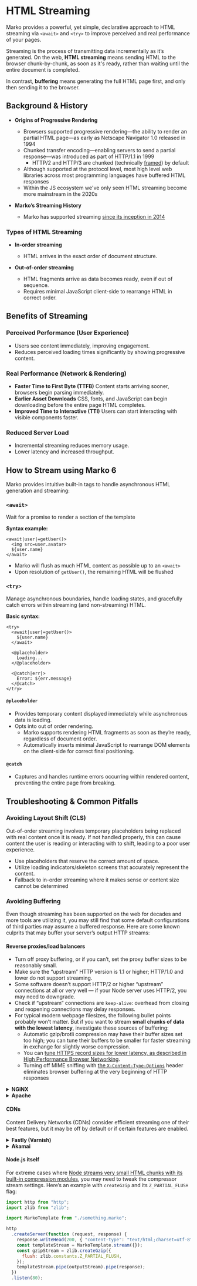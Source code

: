 # HTML Streaming

Marko provides a powerful, yet simple, declarative approach to HTML streaming via `<await>` and `<try>` to improve perceived and real performance of your pages.

Streaming is the process of transmitting data incrementally as it’s generated. On the web, **HTML streaming** means sending HTML to the browser chunk-by-chunk, as soon as it's ready, rather than waiting until the entire document is completed.

In contrast, **buffering** means generating the full HTML page first, and only then sending it to the browser.

## Background & History

- **Origins of Progressive Rendering**

  - Browsers supported progressive rendering—the ability to render an partial HTML page—as early as Netscape Navigator 1.0 released in 1994
  - Chunked transfer encoding—enabling servers to send a partial response—was introduced as part of HTTP/1.1 in 1999
    - HTTP/2 and HTTP/3 are chunked (technically [framed](https://httpwg.org/specs/rfc7540.html#:~:text=of%20the%20connection.-,frame,-%3A)) by default
  - Although supported at the protocol level, most high level web libraries across most programming languages have buffered HTML responses
  - Within the JS ecosystem we've only seen HTML streaming become more mainstream in the 2020s

- **Marko’s Streaming History**

  - Marko has supported streaming [since its inception in 2014](https://innovation.ebayinc.com/stories/async-fragments-rediscovering-progressive-html-rendering-with-marko/)

### Types of HTML Streaming

- **In-order streaming**

  - HTML arrives in the exact order of document structure.

- **Out-of-order streaming**

  - HTML fragments arrive as data becomes ready, even if out of sequence.
  - Requires minimal JavaScript client-side to rearrange HTML in correct order.

## Benefits of Streaming

### Perceived Performance (User Experience)

- Users see content immediately, improving engagement.
- Reduces perceived loading times significantly by showing progressive content.

### Real Performance (Network & Rendering)

- **Faster Time to First Byte (TTFB)**
  Content starts arriving sooner, browsers begin parsing immediately.
- **Earlier Asset Downloads**
  CSS, fonts, and JavaScript can begin downloading before the entire page HTML completes.
- **Improved Time to Interactive (TTI)**
  Users can start interacting with visible components faster.

### Reduced Server Load

- Incremental streaming reduces memory usage.
- Lower latency and increased throughput.

## How to Stream using Marko 6

Marko provides intuitive built-in tags to handle asynchronous HTML generation and streaming:

### `<await>`

Wait for a promise to render a section of the template

**Syntax example:**

```marko
<await|user|=getUser()>
  <img src=user.avatar>
  ${user.name}
</await>
```

- Marko will flush as much HTML content as possible up to an `<await>`
- Upon resolution of `getUser()`, the remaining HTML will be flushed

### `<try>`

Manage asynchronous boundaries, handle loading states, and gracefully catch errors within streaming (and non-streaming) HTML.

**Basic syntax:**

```marko
<try>
  <await|user|=getUser()>
    ${user.name}
  </await>

  <@placeholder>
    Loading...
  </@placeholder>

  <@catch|err|>
    Error: ${err.message}
  </@catch>
</try>
```

#### `@placeholder`

- Provides temporary content displayed immediately while asynchronous data is loading.
- Opts into out of order rendering.
  - Marko supports rendering HTML fragments as soon as they’re ready, regardless of document order.
  - Automatically inserts minimal JavaScript to rearrange DOM elements on the client-side for correct final positioning.

#### `@catch`

- Captures and handles runtime errors occurring within rendered content, preventing the entire page from breaking.

## Troubleshooting & Common Pitfalls

### Avoiding Layout Shift (CLS)

Out-of-order streaming involves temporary placeholders being replaced with real content once it is ready. If not handled properly, this can cause content the user is reading or interacting with to shift, leading to a poor user experience.

- Use placeholders that reserve the correct amount of space.
- Utilize loading indicators/skeleton screens that accurately represent the content.
- Fallback to in-order streaming where it makes sense or content size cannot be determined

### Avoiding Buffering

Even though streaming has been supported on the web for decades and more tools are utilizing it, you may still find that some default configurations of third parties may assume a buffered response. Here are some known culprits that may buffer your server’s output HTTP streams:

#### Reverse proxies/load balancers

- Turn off proxy buffering, or if you can’t, set the proxy buffer sizes to be reasonably small.
- Make sure the “upstream” HTTP version is 1.1 or higher; HTTP/1.0 and lower do not support streaming.
- Some software doesn’t support HTTP/2 or higher “upstream” connections at all or very well — if your Node server uses HTTP/2, you may need to downgrade.
- Check if “upstream” connections are `keep-alive`: overhead from closing and reopening connections may delay responses.
- For typical modern webpage filesizes, the following bullet points probably won’t matter. But if you want to stream **small chunks of data with the lowest latency**, investigate these sources of buffering:
  - Automatic gzip/brotli compression may have their buffer sizes set too high; you can tune their buffers to be smaller for faster streaming in exchange for slightly worse compression.
  - You can [tune HTTPS record sizes for lower latency, as described in High Performance Browser Networking](https://hpbn.co/transport-layer-security-tls/#optimize-tls-record-size).
  - Turning off MIME sniffing with [the `X-Content-Type-Options`](https://developer.mozilla.org/en-US/docs/Web/HTTP/Headers/X-Content-Type-Options) header eliminates browser buffering at the very beginning of HTTP responses

<details>
  <summary><strong>NGiNX</strong></summary>

Most of NGiNX’s relevant parameters are inside [its builtin `http_proxy` module](https://nginx.org/en/docs/http/ngx_http_proxy_module.html#proxy_buffering):

```
proxy_http_version 1.1; # 1.0 by default
proxy_buffering off; # on by default
```

</details>

<details>
  <summary><strong>Apache</strong></summary>

Apache’s default configuration works fine with streaming, but your host may have it configured differently. The relevant Apache configuration is inside [its `mod_proxy` and `mod_proxy_*` modules](https://httpd.apache.org/docs/2.4/mod/mod_proxy.html) and their [associated environment variables](https://httpd.apache.org/docs/2.4/env.html).

</details>

#### CDNs

Content Delivery Networks (CDNs) consider efficient streaming one of their best features, but it may be off by default or if certain features are enabled.

<details>
  <summary><strong>Fastly (Varnish)</strong></summary>

For Fastly or another provider that uses VCL configuration, check [if backend responses have `beresp.do_stream = true` set](https://developer.fastly.com/reference/vcl/variables/backend-response/beresp-do-stream/).

</details>
<details>
  <summary><strong>Akamai</strong></summary>

Some [Akamai features designed to mitigate slow backends can ironically slow down fast chunked responses](https://community.akamai.com/customers/s/question/0D50f00006n975d/enabling-chunked-transfer-encoding-responses). Try toggling off Adaptive Acceleration, Ion, mPulse, Prefetch, and/or similar performance features. Also check for the following in the configuration:

```
<network:http.buffer-response-v2>off</network:http.buffer-response-v2>
```

</details>

#### Node.js itself

For extreme cases where [Node streams very small HTML chunks with its built-in compression modules](https://github.com/marko-js/marko/pull/1641), you may need to tweak the compressor stream settings. Here’s an example with `createGzip` and its `Z_PARTIAL_FLUSH` flag:

```js
import http from "http";
import zlib from "zlib";

import MarkoTemplate from "./something.marko";

http
  .createServer(function (request, response) {
    response.writeHead(200, { "content-type": "text/html;charset=utf-8" });
    const templateStream = MarkoTemplate.stream({});
    const gzipStream = zlib.createGzip({
      flush: zlib.constants.Z_PARTIAL_FLUSH,
    });
    templateStream.pipe(outputStream).pipe(response);
  })
  .listen(80);
```
